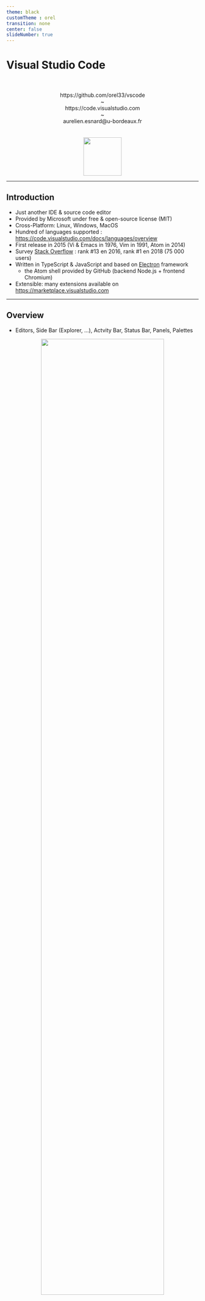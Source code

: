 ```yaml
---
theme: black
customTheme : orel
transition: none
center: false
slideNumber: true
---
```


# Visual Studio Code

<br>
<br>
<center><url>https://github.com/orel33/vscode</url></center>
<center> ~ </center>
<center><url>https://code.visualstudio.com</url></center>
<center> ~ </center>
<center>aurelien.esnard@u-bordeaux.fr</center>
<br>
<br>

<center><img src="img/icon.svg" width="100" align="middle"></center>

---

## Introduction

* Just another IDE & source code editor
* Provided by Microsoft under free & open-source license (MIT)
* Cross-Platform: Linux, Windows, MacOS
* Hundred of languages supported : <https://code.visualstudio.com/docs/languages/overview>
* First release in 2015 (Vi & Emacs in 1976, Vim in 1991, Atom in 2014)
* Survey [Stack Overflow](https://insights.stackoverflow.com/survey/2018/#development-environments-and-tools) : rank #13 en 2016, rank #1 en 2018 (75 000 users)
* Written in TypeScript & JavaScript and based on [Electron](https://github.com/electron/electron) framework
  * the Atom shell provided by GitHub (backend Node.js + frontend Chromium)
* Extensible: many extensions available on <https://marketplace.visualstudio.com>

---

## Overview

* Editors, Side Bar (Explorer, ...), Actvity Bar, Status Bar, Panels, Palettes

<center><img src="https://code.visualstudio.com/assets/docs/getstarted/userinterface/hero.png" width=80%></center>

Note:
* https://code.visualstudio.com/docs/getstarted/userinterface
* présentation de l'IDE (palette, task, ...)
* notion de workspace, configuration JSON, keybinding, installation package en ligne de commande, ...

---

## Installation

Debian Linux:

```bash
URL="https://vscode-update.azurewebsites.net/1.27.2/linux-deb-x64/stable"
sudo apt-get install gdebi
wget $URL -O /tmp/vscode.deb
sudo gdebi /tmp/vscode.deb
```

Then, run *code* in your working directory as follow:

```bash
code .
```

---

## C/C++ Programming

* Extension C/C++ (provided by Microsoft)
* code navigation, smart completion / hinting ([IntelliSense](https://code.visualstudio.com/docs/editor/intellisense)), code formatting (clang-format), linting, debugging, refactoring

<https://blogs.msdn.microsoft.com/vcblog/2016/03/31/cc-extension-for-visual-studio-code/>

Note:
* Code Formatting (Ctrl + Shift + I)
* Go to Definition (F12), Go to Declaration (Ctrl + F12), Peek Definition (Ctrl + Shift + F10)
* Show Declaration (Hover) / Show Definition (Ctrl + Hover)

---

## C/C++ Building and Running

* ajouter une *tâche* de build (menu )


Note: 
* https://blogs.msdn.microsoft.com/vcblog/2016/03/31/cc-extension-for-visual-studio-code/#building

---

## C/C++ Debugging

<center><img src="https://msdnshared.blob.core.windows.net/media/2016/03/debugging-all-up.png" width=80%></center>

Note:
* https://github.com/Microsoft/vscode-cpptools/blob/master/launch.md
* https://blogs.msdn.microsoft.com/vcblog/2016/03/31/cc-extension-for-visual-studio-code/#debugging

---

## CMake Project

* Extensions: CMake & CMake Tools


Note: 
* CMake / CTest (compilation out-of-source, kit de dev, sélection d'option CMake, ...)
* [Documentation](https://vector-of-bool.github.io/docs/vscode-cmake-tools/getting_started.html)

---

## Python & JavaScript

* Exemple du langage Python avec notebook Jupyter, ...
* Extension ESLint (Linter pour JavaScript)

---

## Code Runner

Run code snippet or code file for multiple languages...

<center><img src="https://raw.githubusercontent.com/formulahendry/vscode-code-runner/master/images/usage.gif" width=80%></center>

---

## Writing in MarkDown

* Markdown support: highlighting, outline, preview on-the-fly (Ctrl+K V), ...
* Markdown linting and style checking (extension *mardownlint*)
* Show Markdown as Reveal.js presentation (extension *vscode-reveal*)

<center><img src="img/snap-markdown.png" width=80%></center>

---

## Writing in LaTeX

* compilation, preview pdf, ... (extension *LaTeX Workshop*)
* spellright (english)

<center><img src="img/snap-latex.png" width=80%></center>

---

## GIT

* Extension *GitLens* enhances the Git capabilities of VS Code (blame, diff, branch, ...)

<center><img src="https://raw.githubusercontent.com/eamodio/vscode-gitlens/master/images/gitlens-preview.gif" width=80%></center>

Note:
* git config credential.helper store
* présenter éventuellement gitlab dans le context Inria pour la CI (intégration continue), valeur ajoutée de gitlens

---

## Keyboard Shortcuts

| Shortcut        | Description                                 |
|-----------------|---------------------------------------------|
| Ctrl+P          | quick open file palette                     |
| Ctrl+Shift+P    | quick open command palette                  |
| Ctrl+K Ctrl+T   | change theme                                |
| Ctrl+J          | open/close panel                            |
| Ctrl+,          | edit user & workspace settings              |
| Ctrl+W          | close current editor                        |
| Ctrl+N          | new file                                    |
| Ctrl+O          | open file                                   |
| Ctrl+S          | save / save as file                         |
| Ctrl+/          | comment / uncomment line(s)                 |
| Alt+↑ / Alt+↓   | move line(s) up / down                      |
| Alt+Z           | toggle line wrapping                        |
| Ctrl+Space      | trigger suggestion for completion           |
| Ctrl+Shift+I    | code formatting                             |
| F12 / Ctrl+F12  | go to function definition / declaration     |
| Ctrl+Shift+F10  | peek definition                             |


[Linux Refcard](https://code.visualstudio.com/shortcuts/keyboard-shortcuts-linux.pdf)

Note:
* F7 : compiler le projet (à condition qu'il soit déjà bien configuré)
* crtl + f : chercher dans le fichier courant ; F3 : next : shift + F3 : previous

---

## My Favorite Extensions

* [C/C++][ext-cpp], [Python][ext-python]
* [CMake][ext-cmake], [CMake Tools][ext-cmaketools]
* [GitLens][ext-gitlens] (Git supercharged)
* [Code Runner][ext-coderunner] (Run code snippet or code file for multiple language)
* [Spell Right][ext-spellright] (Multilingual, Offline and Lightweight Spellchecker)
* [Path Intellisense][ext-path] filename auto-completion
* [Latex Workshop][ext-latex] LaTeX support, preview, compile, autocomplete, colorize, and more...
* Misc: VSCode Icons, Dracula Theme, Settings Sync, VS Live Share, Todo Highlighter, Rainbow brackets, ...

Note:
* https://codeburst.io/top-javascript-vscode-extensions-for-faster-development-c687c39596f5
* test: mardown all in one

[ext-cpp]: https://marketplace.visualstudio.com/items?itemName=ms-vscode.cpptools "C/C++ extension"
[ext-python]: https://marketplace.visualstudio.com/items?itemName=ms-python.python "Python extension"
[ext-cmake]: https://marketplace.visualstudio.com/items?itemName=twxs.cmake "CMake extension"
[ext-cmaketools]: https://marketplace.visualstudio.com/items?itemName=vector-of-bool.cmake-tools "CMake Tools extension"
[ext-gitlens]: https://marketplace.visualstudio.com/items?itemName=eamodio.gitlens "GitLens extension"
[ext-coderunner]: https://marketplace.visualstudio.com/items?itemName=formulahendry.code-runner "Code Runner extension"
[ext-spellright]: https://marketplace.visualstudio.com/items?itemName=ban.spellright "Spell Right extension"
[ext-path]: https://marketplace.visualstudio.com/items?itemName=christian-kohler.path-intellisense "Path IntelliSense extension"
[ext-latex]: https://marketplace.visualstudio.com/items?itemName=James-Yu.latex-workshop "Latex Workshop extension"

---

## Les Extensions

* Extensions codés en TypeScript & JavaScript
* Distribués sur <https://marketplace.visualstudio.com>
* [Extending Visual Studio Code](https://code.visualstudio.com/docs/extensions/overview)

---

## Pour aller plus loin

Regarder les extensions pour Docker, node.js, Android, ...

---

## Demo

* demo hello.c
* demo hello.cmake
* demo hello.py

TODO: end this

---

## About this Document

This document is written in *Markdown* and converted into slides by the extension *vscode-reveal* (based on [Reval.js](https://revealjs.com)).

This presentation and all demo are available on [GitHub](https://github.com/orel33/vscode):

```bash
git clone https://github.com/orel33/vscode.git
```

Acknowledgment: Pierre Ramet

---
